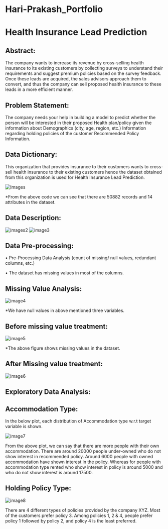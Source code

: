 # Hari-Prakash_Portfolio
# Health Insurance Lead Prediction

## Abstract:

The company wants to increase its revenue by cross-selling health insurance to its existing customers
by collecting surveys to understand their requirements and suggest premium policies based on the survey
feedback. Once these leads are acquired, the sales advisors approach them to convert, and thus the company can sell proposed health insurance to these leads in a more efficient manner.

## Problem Statement:

The company needs your help in building a model to predict whether the person will be interested
in their proposed Health plan/policy given the information about Demographics (city, age, region, etc.) Information regarding holding policies of the customer Recommended Policy Information.

## Data Dictionary:

This organization that provides insurance to their customers wants to cross-sell health insurance to their existing customers hence the
dataset obtained from this organization is used for Health Insurance Lead Prediction.

![Images](https://github.com/HariPrakash1504/Hari-Prakash_Portfolio/assets/113451743/c5260b5d-730e-47b0-8d53-77c7bfc4f940)

*From the above code we can see that there are 50882 records and 14 attributes in the dataset.

## Data Description:

![images2](https://github.com/HariPrakash1504/Hari-Prakash_Portfolio/assets/113451743/41840e5a-b418-4005-9d39-9002ff52fb85)
![image3](https://github.com/HariPrakash1504/Hari-Prakash_Portfolio/assets/113451743/193fd295-4c40-4a54-8695-3b0f829dd323)

## Data Pre-processing:

• Pre-Processing Data Analysis (count of missing/ null values, redundant columns, etc.)

• The dataset has missing values in most of the columns.

## Missing Value Analysis:

![image4](https://github.com/HariPrakash1504/Hari-Prakash_Portfolio/assets/113451743/abee1dfa-85fb-42f1-8f14-b85c5302285e)

*We have null values in above mentioned three variables.


## Before missing value treatment:

![image5](https://github.com/HariPrakash1504/Hari-Prakash_Portfolio/assets/113451743/a88c76f3-e617-404c-8379-87f074e515a6)

*The above figure shows missing values in the dataset.

## After Missing value treatment:

![image6](https://github.com/HariPrakash1504/Hari-Prakash_Portfolio/assets/113451743/c83339a2-148e-4f3c-b2f8-dc8555c32c3c)

## Exploratory Data Analysis:

## Accommodation Type:

In the below plot, each distribution of Accommodation type w.r.t target variable is shown.

![image7](https://github.com/HariPrakash1504/Hari-Prakash_Portfolio/assets/113451743/100ae84c-aff7-4875-87ab-f52efd05b4b7)

From the above plot, we can say that there are more people with their own accommodation. There are around 20000 people under-owned who do not show interest in recommended policy.
Around 6000 people with owned accommodation have shown interest in the policy. Whereas for people with accommodation type rented who show interest in policy is around 5000 and who do not show interest is around 17500.

## Holding Policy Type:

![image8](https://github.com/HariPrakash1504/Hari-Prakash_Portfolio/assets/113451743/018ce4a3-21e7-408a-bcb6-49598c43b466)

There are 4 different types of policies provided by the company XYZ. Most of the customers prefer policy 3. Among policies 1, 2 & 4, people prefer policy 1 followed by policy 2, and policy 4 is the least preferred.





















